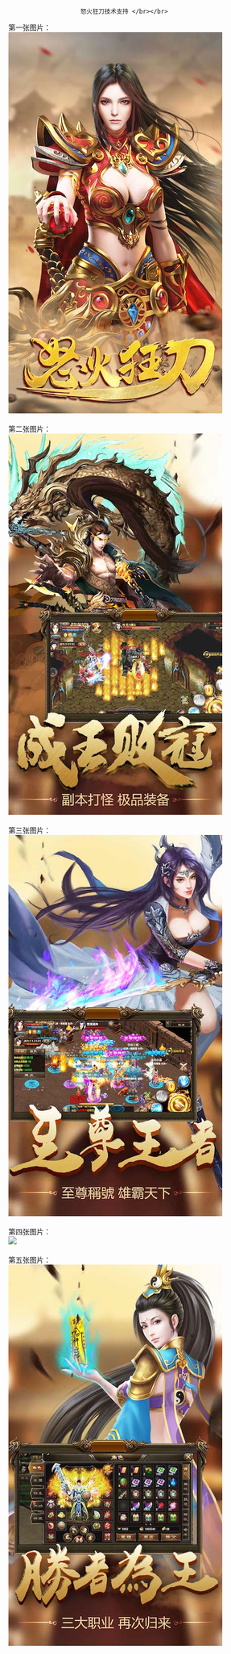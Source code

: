                         怒火狂刀技术支持 </br></br>
第一张图片：</br>
![](https://github.com/chenzhan82842/chenzhan/blob/nhkd/1.jpg?raw=true)</br></br>
第二张图片：</br>
![](https://github.com/chenzhan82842/chenzhan/blob/nhkd/2.jpg?raw=true)</br></br>
第三张图片：</br>
![](https://github.com/chenzhan82842/chenzhan/blob/nhkd/3.jpg?raw=true)</br></br>
第四张图片：</br>
![](hhttps://github.com/chenzhan82842/chenzhan/blob/nhkd/4.jpg?raw=true)</br></br>
第五张图片：</br>
![](https://github.com/chenzhan82842/chenzhan/blob/nhkd/5.jpg?raw=true)</br></br>
